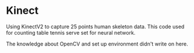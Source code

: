# Kinect
 Using KinectV2 to capture 25 points human skeleton data. This code used for counting table tennis serve set for neural network.

 The knowledge about OpenCV and set up environment didn't write on here.